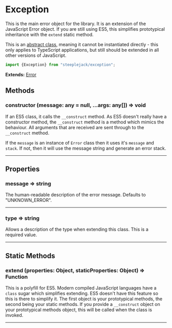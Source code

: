 # Exception

This is the main error object for the library. It is an extension of the JavaScript Error object. If you are still using ES5, this simplifies
prototypical inheritance with the `extend` static method.

This is an [abstract class](https://en.wikipedia.org/wiki/Abstract_type), meaning it cannot be instantiated directly - this only applies to
TypeScript applications, but still should be extended in all other versions of JavaScript.

```javascript
import {Exception} from "steeplejack/exception";
```

**Extends:** [Error](https://developer.mozilla.org/en-US/docs/Web/JavaScript/Reference/Global_Objects/Error)

## Methods

### constructor (message: any = null, ...args: any[]) => void

If an ES5 class, it calls the `__construct` method. As ES5 doesn't really have a constructor method, the `__construct` method is a method
which mimics the behaviour. All arguments that are received are sent through to the `__construct` method.

If the `message` is an instance of `Error` class then it uses it's `message` and `stack`. If not, then it will use the message string and
generate an error stack.

---

## Properties

### message => string

The human-readable description of the error message. Defaults to "UNKNOWN_ERROR".

---

### type => string

Allows a description of the type when extending this class. This is a required value.

---

## Static Methods

### extend (properties: Object, staticProperties: Object) => Function

This is a polyfill for ES5. Modern compiled JavaScript languages have a `class` sugar which simplifies extending. ES5 doesn't have this
feature so this is there to simplify it.  The first object is your prototypical methods, the second being your static methods. If you provide
a `__construct` object on your prototypical methods object, this will be called when the class is invoked.

---
